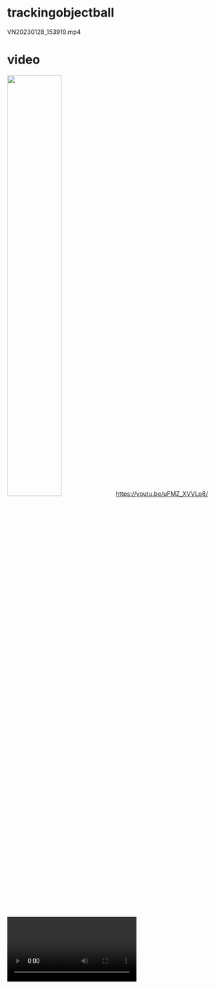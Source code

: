 # trackingobjectball
VN20230128_153919.mp4
# video
<!-- <video src="https://github.com/kikysr27/trackingobjectball/blob/881e74cbf167aed6fcacf2bd35df96ffc95354e2/VN20230128_153919.mp4"></video> -->
<img src="[[https://img.youtube.com](https://youtu.be/uFMZ_XVVLo8)]([https://youtu.be/uFMZ_XVVLo8](https://youtu.be/uFMZ_XVVLo8))/vi/<VIDEO ID>/maxresdefault.jpg" width="50%">https://youtu.be/uFMZ_XVVLo8/<VIDEO ID>)
 https://user-images.githubusercontent.com/[22210051/124587799-abcfe300-de75-11eb-89e0-3f68ed20b79b.mp4https://github.com/kikysr27/trackingobjectball/blob/881e74cbf167aed6fcacf2bd35df96ffc95354e2/VN20230128_153919.mp4?width=200&height=200

